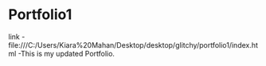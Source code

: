 # Portfolio1
link - file:///C:/Users/Kiara%20Mahan/Desktop/desktop/glitchy/portfolio1/index.html
-This is my updated Portfolio.
